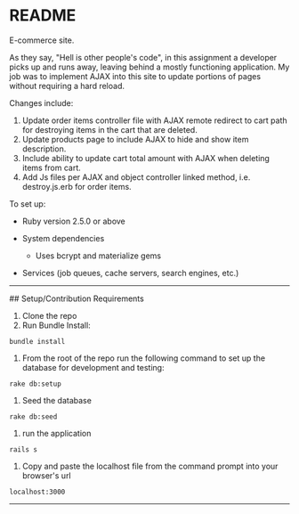 # README


E-commerce site.

As they say, "Hell is other people's code", in this assignment a developer picks up and runs away, leaving behind a mostly functioning application. My job was to implement AJAX into this site to update portions of pages without requiring a hard reload.

Changes include:

1. Update order items controller file with AJAX remote redirect to cart path for destroying items in the cart that are deleted.
1. Update products page to include AJAX to hide and show item description.
1. Include ability to update cart total amount with AJAX when deleting items from cart.
1. Add Js files per AJAX and object controller linked method, i.e. destroy.js.erb for order items.


To set up:

* Ruby version 2.5.0 or above

* System dependencies

  - Uses bcrypt and materialize gems

* Services (job queues, cache servers, search engines, etc.)

<hr />
## Setup/Contribution Requirements

1. Clone the repo
1. Run Bundle Install:
```
bundle install
```
1. From the root of the repo run the following command to set up the database for development and testing:
```
rake db:setup
```
1. Seed the database
```
rake db:seed
```
1. run the application
```
rails s
```
1. Copy and paste the localhost file from the command prompt into your browser's url
```
localhost:3000
```
<hr />
